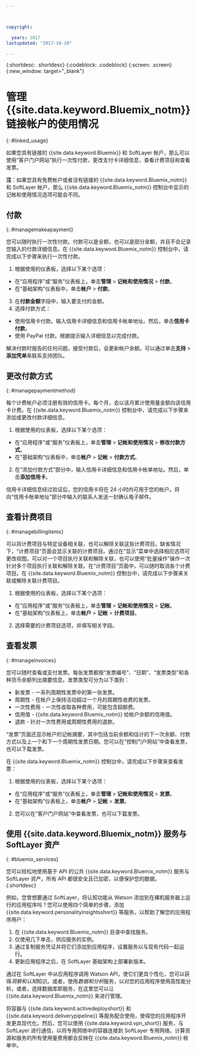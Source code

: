 ```yaml
---



copyright:

  years: 2017
lastupdated: "2017-10-10"

---
```


{:shortdesc: .shortdesc}
{:codeblock: .codeblock}
{:screen: .screen}
{:new_window: target="_blank"}

# 管理 {{site.data.keyword.Bluemix_notm}} 链接帐户的使用情况
{: #linked_usage}

如果您具有链接的 {{site.data.keyword.Bluemix}} 和 SoftLayer 帐户，那么可以使用“客户门户网站”执行一次性付款，更改支付卡详细信息，查看计费项目和查看发票。

**注**：如果您具有免费帐户或者没有链接的 {{site.data.keyword.Bluemix_notm}} 和 SoftLayer 帐户，那么 {{site.data.keyword.Bluemix_notm}} 控制台中显示的记帐和使用情况选项可能会不同。

## 付款
{: #managemakeapayment}

您可以随时执行一次性付款。付款可以是全额，也可以是部分金额，并且不会记录您输入的付款详细信息。在 {{site.data.keyword.Bluemix_notm}} 控制台中，请完成以下步骤来执行一次性付款。

1. 根据使用的仪表板，选择以下某个选项：   
 * 在“应用程序”或“服务”仪表板上，单击**管理** > **记帐和使用情况** > **付款**。  
 * 在“基础架构”仪表板中，单击**帐户** > **付款**。
3. 在**付款金额**字段中，输入要支付的金额。
4. 选择付款方式：
 * 使用信用卡付款。输入信用卡详细信息和信用卡帐单地址。然后，单击**信用卡付款**。
 * 使用 PayPal 付款。根据提示输入详细信息以完成付款。

解决付款时报告的任何问题。接受付款后，会更新帐户余额。可以通过单击**支持** > **添加凭单**来联系支持团队。

## 更改付款方式
{: #managepaymentmethod}

每个计费帐户必须注册有效的信用卡。每个月，会以该月累计使用量金额向该信用卡计费。在 {{site.data.keyword.Bluemix_notm}} 控制台中，请完成以下步骤来添加或更改付款详细信息。

1. 根据使用的仪表板，选择以下某个选项：  
 * 在“应用程序”或“服务”仪表板上，单击**管理** > **记帐和使用情况** > **修改付款方式**。  
 * 在“基础架构”仪表板中，单击**帐户** > **记帐** > **付款方式**。
2. 在“添加付款方式”部分中，输入信用卡详细信息和信用卡帐单地址。然后，单击**添加信用卡**。

信用卡详细信息经过验证后，您的信用卡将在 24 小时内可用于您的帐户。将向“信用卡帐单地址”部分中输入的联系人发送一封确认电子邮件。

## 查看计费项目
{: #managebillingitems}

可以将计费项目与特定设备相关联，也可以解除关联这些计费项目。缺省情况下，“计费项目”页面会显示关联的计费项目。通过在“显示”菜单中选择相应选项可更改视图。可以对一个项目执行关联和解除关联，也可以使用“批量操作”操作一次针对多个项目执行关联和解除关联。在“计费项目”页面中，可以随时取消各个计费项目。在 {{site.data.keyword.Bluemix_notm}} 控制台中，请完成以下步骤来关联或解除关联计费项目。

1. 根据使用的仪表板，选择以下某个选项：   
 * 在“应用程序”或“服务”仪表板上，单击**管理** > **记帐和使用情况** > **记帐**。  
 * 在“基础架构”仪表板上，单击**帐户** > **记帐** > **计费项目**。
2. 选择需要的计费项目选项，并填写相关字段。

## 查看发票
{: #manageinvoices}

您可以随时查看或支付发票。每张发票都按“发票编号”、“日期”、“发票类型”和各种货币余额列出摘要信息。发票类型可分为以下类别：


 *  新发票 - 一系列周期性发票中的第一张发票。
 *  周期性 - 在帐户上保持活动超过一个月的周期性收费的发票。
 *  一次性费用 - 一次性收取各种费用，可能包含超额费。
 *  信用值 - {{site.data.keyword.Bluemix_notm}} 给帐户余额的信用值。
 *  退款 - 针对一次性费用或周期性费用的退款。

“发票”页面还显示帐户的记帐摘要，其中包括当前余额和估计的下一次余额、付款方式以及上一个和下一个周期性发票日期。您可以在“控制门户网站”中查看发票，也可以下载发票。

在 {{site.data.keyword.Bluemix_notm}} 控制台中，请完成以下步骤来查看发票：

1. 根据使用的仪表板，选择以下某个选项：  
 * 在“应用程序”或“服务”仪表板上，单击**管理** > **记帐和使用情况** > **发票**。  
 * 在“基础架构”仪表板上，单击**帐户** > **记帐** > **发票**。
2. 您可以在“客户门户网站”中查看发票，也可以下载发票。

## 使用 {{site.data.keyword.Bluemix_notm}} 服务与 SoftLayer 资产
{: #bluemix_services}

您可以轻松地使用基于 API 的公共 {{site.data.keyword.Bluemix_notm}} 服务与 SoftLayer 资产。所有 API 都很安全且已加密，以便保护您的数据。
{:shortdesc}

例如，您曾想要通过 SoftLayer，将认知功能从 Watson 添加到在裸机服务器上运行的应用程序吗？您可以使用四个简单的步骤，添加 {{site.data.keyword.personalityinsightsshort}} 等服务，以帮助了解您的应用程序用户：

1. 在 {{site.data.keyword.Bluemix_notm}} 目录中查找服务。
2. 仅使用几下单击，供应服务的实例。
3. 通过复制服务凭证并将它们添加到应用程序，设置服务以与现有代码一起运行。
4. 更新应用程序之后，在 SoftLayer 基础架构上部署新版本。

通过在 SoftLayer 中从应用程序调用 Watson API，使它们更具个性化，您可以获得*洞察和认知*知识。或者，使用*数据和分析*服务，以对您的应用程序使用高性能分析。或者，选择数据库即服务，在这里您可以让 {{site.data.keyword.Bluemix_notm}} 来进行管理。

将容器与 {{site.data.keyword.activedeployshort}} 和 {{site.data.keyword.deliverypipeline}} 等服务配合使用，使得您的应用程序开发更具现代化。然后，您可以使用 {{site.data.keyword.vpn_short}} 服务，与 SoftLayer 进行通信，以将专用网络中的容器连接到 SoftLayer 专用网络。计算资源和服务的所有使用量费用都会反映在 {{site.data.keyword.Bluemix_notm}} 帐单中。
